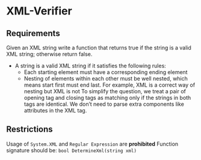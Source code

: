 # XML-Verifier
## Requirements
Given an XML string write a function that returns true if the string is a valid XML string; otherwise return false.
- A string is a valid XML string if it satisfies the following rules:
    - Each starting element must have a corresponding ending element
    - Nesting of elements within each other must be well nested, which means start first must end last. For example, <tutorial><topic>XML</topic></tutorial> is a correct way of nesting but <tutorial><topic>XML</tutorial></topic> is not
To simplify the question, we treat a pair of  opening tag and closing tags as matching only if the strings in both tags are identical. We don’t need to parse extra components like attributes in the XML tag. 

## Restrictions
Usage of `System.XML` and `Regular Expression` are **prohibited**
Function signature should be: `bool DetermineXml(string xml)`
